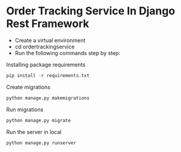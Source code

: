 # Order Tracking Service  In Django Rest Framework


- Create a virtual environment
- cd ordertrackingservice 
- Run the following commands step by step:

Installing package requirements
```python
pip install -r requirements.txt
```

Create migrations
```python
python manage.py makemigrations
```

Run migrations
```python
python manage.py migrate
```

Run the server in local
```python
python manage.py runserver
```

